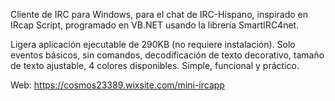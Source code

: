 Cliente de IRC para Windows, para el chat de IRC-Hispano, inspirado en IRcap Script, programado en VB.NET usando la librería SmartIRC4net.

Ligera aplicación ejecutable de 290KB (no requiere instalación). 
Solo eventos básicos, sin comandos, decodificación de texto decorativo, tamaño de texto ajustable, 4 colores disponibles. 
Simple, funcional y práctico.

Web: https://cosmos23389.wixsite.com/mini-ircapp
